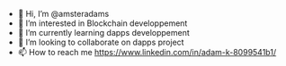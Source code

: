 - 👋 Hi, I’m @amsteradams
- 👀 I’m interested in Blockchain developpement
- 🌱 I’m currently learning dapps developpement
- 💞️ I’m looking to collaborate on dapps project
- 📫 How to reach me https://www.linkedin.com/in/adam-k-8099541b1/

<!---
amsteradams/amsteradams is a ✨ special ✨ repository because its `README.md` (this file) appears on your GitHub profile.
You can click the Preview link to take a look at your changes.
--->
